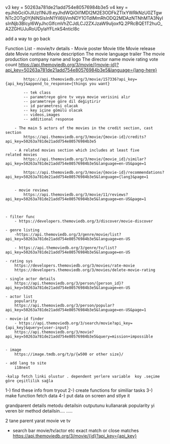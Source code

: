 v3 key = 50263a781de21add754e80576984b3e5
v4 key = eyJhbGciOiJIUzI1NiJ9.eyJhdWQiOiI1MDI2M2E3ODFkZTIxYWRkNzU0ZTgwNTc2OTg0YjNlNSIsInN1YiI6IjVmNDY1OTdlMmRhODQ2MDAzNTNhMTA3NyIsInNjb3BlcyI6WyJhcGlfcmVhZCJdLCJ2ZXJzaW9uIjoxfQ.2PRcBQE1T2huO_A2ZGHUJuRoUDylaYFLnkS4nticl8c


add a way to go back


Function List
    - movie/tv details
        - Movie poster Movie title Movie release date Movie runtime Movie description The movie language trailer The movie production company name and logo The director name  movie rating vote count
            https://api.themoviedb.org/3/movie/{movie-id}?api_key=50263a781de21add754e80576984b3e5&language={lang-here}

            https://api.themoviedb.org/3/movie/157336?api_key={api_key}&append_to_response={things you want}

            -- tek class
            -- parametreye göre tv veya movie verisini alır
            -- parametreye göre dil değiştirir
            -- id parametresi olacak
            -- key içine gömülü olacak
            -- videos,images
            -- additional response
            
        - The main 5 actors of the movies in the credit section, cast section
            https://api.themoviedb.org/3/movie/{movie-id}/credits?api_key=50263a781de21add754e80576984b3e5

        - A related movies section which includes at least five     related movies
            https://api.themoviedb.org/3/movie/{movie_id}/similar?api_key=50263a781de21add754e80576984b3e5&language=en-US&page=1

            https://api.themoviedb.org/3/movie/{movie-id}/recommendations?api_key=50263a781de21add754e80576984b3e5&language={lang}&page=1
          

        - movie reviews
            https://api.themoviedb.org/3/movie/11/reviews?api_key=50263a781de21add754e80576984b3e5&language=en-US&page=1
        

   
    - filter func 
        - https://developers.themoviedb.org/3/discover/movie-discover

    - genre listing 
        -https://api.themoviedb.org/3/genre/movie/list?api_key=50263a781de21add754e80576984b3e5&language=en-US

        - https://api.themoviedb.org/3/genre/tv/list?api_key=50263a781de21add754e80576984b3e5&language=en-US

    - rating sys
        https://developers.themoviedb.org/3/movies/rate-movie
        https://developers.themoviedb.org/3/movies/delete-movie-rating

    - single actor details
        https://api.themoviedb.org/3/person/{person_id}?api_key=50263a781de21add754e80576984b3e5&language=en-US

    - actor list
        popularity
        https://api.themoviedb.org/3/person/popular?api_key=50263a781de21add754e80576984b3e5&language=en-US&page=1

    - movie-id finder
        - https://api.themoviedb.org/3/search/movie?api_key={api_key}&query={user-input}
        https://api.themoviedb.org/3/movie?api_key=50263a781de21add754e80576984b3e5&query=mission+impossible


    - image 
        https://image.tmdb.org/t/p/{w500 or other size}/

    - add lang to site 
        i18next

    -kalıp fetch linki olustur . dependent yerlere variable  koy .seçime göre çeşitlilik sağla 



1-) find these info from tryout
2-) create functions for similiar tasks
3-) make function fetch data
4-) put data on screen and stlye it


grandparent 
 details metodu 
 detailsin outputunu kullanarak popularity yi veren bir method
 detailsin.... .....

2 tane parent yarat movie ve tv






 - search bar movie/tv/actor etc exact match or close matches
        https://api.themoviedb.org/3/movie/{id}?api_key={api_key}

